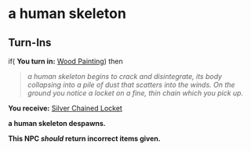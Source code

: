 # a human skeleton

## Turn-Ins



if( **You turn in:** [Wood Painting](/item/20475)) then


>*a human skeleton begins to crack and disintegrate, its body collapsing into a pile of dust that scatters into the winds. On the ground you notice a locket on a fine, thin chain which you pick up.*


 **You receive:**  [Silver Chained Locket](/item/20476) 


**a human skeleton despawns.**

**This NPC *should* return incorrect items given.**





